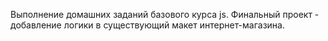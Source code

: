 Выполнение домашних заданий базового курса js.
Финальный проект - добавление логики в существующий макет интернет-магазина.

